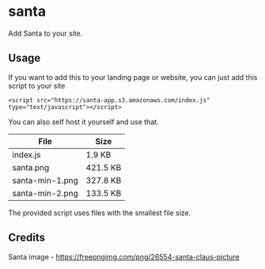 # santa
Add Santa to your site.

## Usage
If you want to add this to your landing page or website, you can just add this script to your site

```
<script src="https://santa-app.s3.amazonaws.com/index.js" type="text/javascript"></script>
```

You can also self host it yourself and use that. 

| File | Size |
|------|------|
| index.js | 1.9 KB |
| santa.png | 421.5 KB |
| santa-min-1.png | 327.8 KB |
| santa-min-2.png | 133.5 KB |

The provided script uses files with the smallest file size.

## Credits
Santa image - https://freepngimg.com/png/26554-santa-claus-picture
